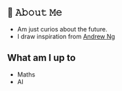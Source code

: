 ## :book: 𝙰𝚋𝚘𝚞𝚝 𝙼𝚎
- Am just curios about the future.
- I draw inspiration from [Andrew Ng](https://www.andrewng.org/)
## What am I up to
- Maths
- AI
